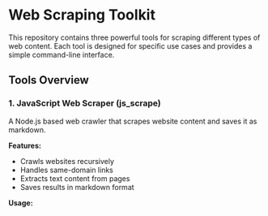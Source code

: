 # Web Scraping Toolkit

This repository contains three powerful tools for scraping different types of web content. Each tool is designed for specific use cases and provides a simple command-line interface.

## Tools Overview

### 1. JavaScript Web Scraper (js_scrape)
A Node.js based web crawler that scrapes website content and saves it as markdown.

**Features:**
- Crawls websites recursively
- Handles same-domain links
- Extracts text content from pages
- Saves results in markdown format

**Usage:**
